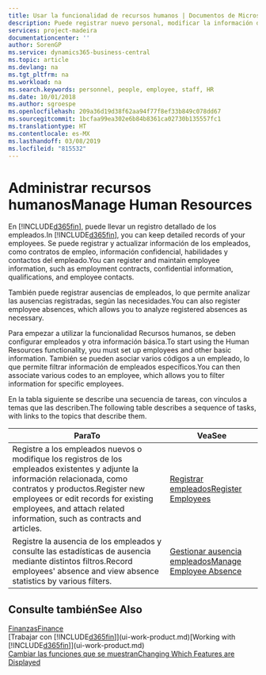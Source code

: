 ```yaml
---
title: Usar la funcionalidad de recursos humanos | Documentos de Microsoft
description: Puede registrar nuevo personal, modificar la información del personal existente y registrar y analizar las ausencias.
services: project-madeira
documentationcenter: ''
author: SorenGP
ms.service: dynamics365-business-central
ms.topic: article
ms.devlang: na
ms.tgt_pltfrm: na
ms.workload: na
ms.search.keywords: personnel, people, employee, staff, HR
ms.date: 10/01/2018
ms.author: sgroespe
ms.openlocfilehash: 209a36d19d38f62aa94f77f8ef33b849c078dd67
ms.sourcegitcommit: 1bcfaa99ea302e6b84b8361ca02730b135557fc1
ms.translationtype: HT
ms.contentlocale: es-MX
ms.lasthandoff: 03/08/2019
ms.locfileid: "815532"
---
```

# <a name="manage-human-resources"></a><span data-ttu-id="2df41-103">Administrar recursos humanos</span><span class="sxs-lookup"><span data-stu-id="2df41-103">Manage Human Resources</span></span>
<span data-ttu-id="2df41-104">En [!INCLUDE[d365fin](includes/d365fin_md.md)], puede llevar un registro detallado de los empleados.</span><span class="sxs-lookup"><span data-stu-id="2df41-104">In [!INCLUDE[d365fin](includes/d365fin_md.md)], you can keep detailed records of your employees.</span></span> <span data-ttu-id="2df41-105">Se puede registrar y actualizar información de los empleados, como contratos de empleo, información confidencial, habilidades y contactos del empleado.</span><span class="sxs-lookup"><span data-stu-id="2df41-105">You can register and maintain employee information, such as employment contracts, confidential information, qualifications, and employee contacts.</span></span>

<span data-ttu-id="2df41-106">También puede registrar ausencias de empleados, lo que permite analizar las ausencias registradas, según las necesidades.</span><span class="sxs-lookup"><span data-stu-id="2df41-106">You can also register employee absences, which allows you to analyze registered absences as necessary.</span></span>

<span data-ttu-id="2df41-107">Para empezar a utilizar la funcionalidad Recursos humanos, se deben configurar empleados y otra información básica.</span><span class="sxs-lookup"><span data-stu-id="2df41-107">To start using the Human Resources functionality, you must set up employees and other basic information.</span></span> <span data-ttu-id="2df41-108">También se pueden asociar varios códigos a un empleado, lo que permite filtrar información de empleados específicos.</span><span class="sxs-lookup"><span data-stu-id="2df41-108">You can then associate various codes to an employee, which allows you to filter information for specific employees.</span></span>

<span data-ttu-id="2df41-109">En la tabla siguiente se describe una secuencia de tareas, con vínculos a temas que las describen.</span><span class="sxs-lookup"><span data-stu-id="2df41-109">The following table describes a sequence of tasks, with links to the topics that describe them.</span></span>

| <span data-ttu-id="2df41-110">Para</span><span class="sxs-lookup"><span data-stu-id="2df41-110">To</span></span> | <span data-ttu-id="2df41-111">Vea</span><span class="sxs-lookup"><span data-stu-id="2df41-111">See</span></span> |
| --- | --- |
| <span data-ttu-id="2df41-112">Registre a los empleados nuevos o modifique los registros de los empleados existentes y adjunte la información relacionada, como contratos y productos.</span><span class="sxs-lookup"><span data-stu-id="2df41-112">Register new employees or edit records for existing employees, and attach related information, such as contracts and articles.</span></span> |[<span data-ttu-id="2df41-113">Registrar empleados</span><span class="sxs-lookup"><span data-stu-id="2df41-113">Register Employees</span></span>](hr-how-register-employees.md) |
| <span data-ttu-id="2df41-114">Registre la ausencia de los empleados y consulte las estadísticas de ausencia mediante distintos filtros.</span><span class="sxs-lookup"><span data-stu-id="2df41-114">Record employees' absence and view absence statistics by various filters.</span></span> |[<span data-ttu-id="2df41-115">Gestionar ausencia empleados</span><span class="sxs-lookup"><span data-stu-id="2df41-115">Manage Employee Absence</span></span>](hr-how-manage-absence.md) |

## <a name="see-also"></a><span data-ttu-id="2df41-116">Consulte también</span><span class="sxs-lookup"><span data-stu-id="2df41-116">See Also</span></span>
[<span data-ttu-id="2df41-117">Finanzas</span><span class="sxs-lookup"><span data-stu-id="2df41-117">Finance</span></span>](finance.md)  
<span data-ttu-id="2df41-118">[Trabajar con [!INCLUDE[d365fin](includes/d365fin_md.md)]](ui-work-product.md)</span><span class="sxs-lookup"><span data-stu-id="2df41-118">[Working with [!INCLUDE[d365fin](includes/d365fin_md.md)]](ui-work-product.md)</span></span>  
[<span data-ttu-id="2df41-119">Cambiar las funciones que se muestran</span><span class="sxs-lookup"><span data-stu-id="2df41-119">Changing Which Features are Displayed</span></span>](ui-experiences.md)        
